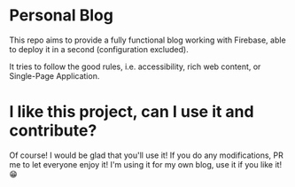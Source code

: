 # Personal Blog

This repo aims to provide a fully functional blog working with Firebase, able to deploy it in a second (configuration excluded).

It tries to follow the good rules, i.e. accessibility, rich web content, or Single-Page Application.

# I like this project, can I use it and contribute?

Of course! I would be glad that you'll use it! If you do any modifications, PR me to let everyone enjoy it! I'm using it for my own blog, use it if you like it! 😁
